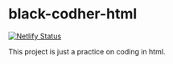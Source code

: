 # black-codher-html

[![Netlify Status](https://api.netlify.com/api/v1/badges/ef14813a-8c21-4367-8509-8c5634ad44c0/deploy-status)](https://app.netlify.com/sites/flamboyant-brattain-592021/deploys)


This project is just a practice on coding in html.
